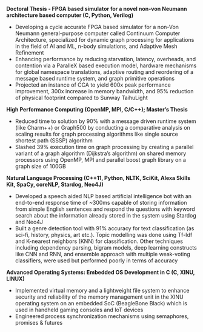 **Doctoral Thesis - FPGA based simulator for a novel non-von Neumann architecture based computer (C, Python, Verilog)**
+ Developing a cycle accurate FPGA based simulator for a non-Von Neumann general-purpose computer called Continuum Computer Architecture, specialized for dynamic graph processing for applications in the field of AI and ML, n-body simulations, and Adaptive Mesh Refinement
+ Enhancing performance by reducing starvation, latency, overheads, and contention via a ParalleX based execution model, hardware mechanisms for global namespace translations, adaptive routing and reordering of a message based runtime system, and graph primitive operations
+ Projected an instance of CCA to yield 600x peak performance improvement, 300x increase in memory bandwidth, and 95% reduction of physical footprint compared to Sunway TaihuLight

**High Performance Computing (OpenMP, MPI, C/C++); Master’s Thesis**
+ Reduced time to solution by 90% with a message driven runtime system (like Charm++) or Graph500 by conducting a comparative analysis on scaling results for graph processing algorithms like single source shortest path (SSSP) algorithm 
+ Slashed 39% execution time on graph processing by creating a parallel variant of a graph algorithm (Dijkstra’s algorithm) on shared memory processors using OpenMP, MPI and parallel boost graph library on a graph size of 100GB

**Natural Language Processing (C++11, Python, NLTK, SciKit, Alexa Skills Kit, SpaCy, coreNLP, Stardog, Neo4J)**
+ Developed a speech aided NLP based artificial intelligence bot with an end-to-end response time of ~300ms capable of storing information from simple English sentences and respond the questions with keyword search about the information already stored in the system using Stardog and Neo4J
+ Built a genre detection tool with 91% accuracy for text classification (as sci-fi, history, physics, art etc.). Topic modelling was done using Tf-Idf and K-nearest neighbors (KNN) for classification. Other techniques including dependency parsing, bigram models, deep learning constructs like CNN and RNN, and ensemble approach with multiple weak-voting classifiers, were used but performed poorly in terms of accuracy

**Advanced Operating Systems: Embedded OS Development in C (C, XINU, LINUX)**
+ Implemented virtual memory and a lightweight file system to enhance security and reliability of the memory management unit  in the XINU operating system on an embedded SoC (BeagleBone Black) which is used in handheld gaming consoles and IoT devices
+ Engineered process synchronization mechanisms using semaphores, promises & futures


